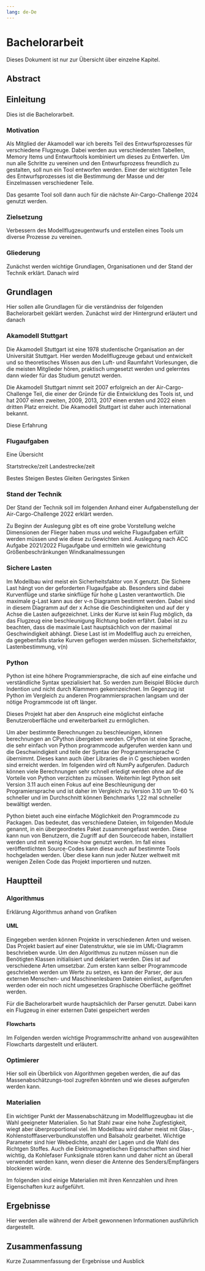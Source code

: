 ```yaml
---
lang: de-De
---
```

# Bachelorarbeit

Dieses Dokument ist nur zur Übersicht über einzelne Kapitel.

## Abstract

## Einleitung

Dies ist die Bachelorarbeit.

### Motivation

Als Mitglied der Akamodell war ich bereits Teil des Entwurfsprozesses für verschiedene Flugzeuge. 
Dabei werden aus verschiedensten Tabellen, Memory Items und Entwurftools kombiniert um dieses zu Entwerfen. 
Um nun alle Schritte zu vereinen und den Entwurfsprozess freundlich zu gestalten, soll nun ein Tool entworfen werden. 
Einer der wichtigsten Teile des Entwurfsprozesses ist die Bestimmung der Masse und der Einzelmassen verschiedener Teile.

Das gesamte Tool soll dann auch für die nächste Air-Cargo-Challenge 2024 genutzt werden.

### Zielsetzung

Verbessern des Modellflugzeugentwurfs und erstellen eines Tools um diverse Prozesse zu vereinen.

### Gliederung

Zunächst werden wichtige Grundlagen, Organisationen und der Stand der Technik erklärt. Danach wird 

## Grundlagen

Hier sollen alle Grundlagen für die verständniss der folgenden Bachelorarbeit geklärt werden. Zunächst wird der Hintergrund erläutert und danach 

### Akamodell Stuttgart

Die Akamodell Stuttgart ist eine 1978 studentische Organisation an der Universität Stuttgart. Hier werden Modellflugzeuge gebaut und entwickelt und so theoretisches Wissen aus den Luft- und Raumfahrt Vorlesungen, die die meisten Mitglieder hören, praktisch umgesetzt werden und gelerntes dann wieder für das Studium genutzt werden.

Die Akamodell Stuttgart nimmt seit 2007 erfolgreich an der Air-Cargo-Challenge Teil, die einer der Gründe für die Entwicklung des Tools ist, und hat 2007 einen zweiten, 2009, 2013, 2017 einen ersten und 2022 einen dritten Platz erreicht. Die Akamodell Stuttgart ist daher auch international bekannt.

Diese Erfahrung 



### Flugaufgaben

Eine Übersicht

Startstrecke/zeit
Landestrecke/zeit

Bestes Steigen
Bestes Gleiten
Geringstes Sinken



### Stand der Technik

Der Stand der Technik soll im folgenden Anhand einer Aufgabenstellung der Air-Cargo-Challenge 2022 erklärt werden.

Zu Beginn der Auslegung gibt es oft eine grobe Vorstellung welche Dimensionen der Flieger haben muss und welche Flugaufgaben erfüllt werden müssen und wie diese zu Gewichten sind.
Auslegung nach ACC Aufgabe 2021/2022
Flugaufgabe und ermitteln wie gewichtung
Größenbeschränkungen
Windkanalmessungen




### Sichere Lasten

Im Modellbau wird meist ein Sicherheitsfaktor von X genutzt.
Die Sichere Last hängt von der geforderten Flugaufgabe ab. Besonders sind dabei Kurvenflüge und starke sinkflüge für hohe g Lasten verantwortlich. Die maximale g-Last kann aus der v-n Diagramm bestimmt werden. Dabei sind in diesem Diagramm auf der x Achse die Geschindigkeiten und auf der y Achse die Lasten aufgezeichnet. Links der Kurve ist kein Flug möglich, da das Flugzeug eine beschleunigung Richtung boden erfährt. Dabei ist zu beachten, dass die maximale Last hauptsächlich von der maximal Geschwindigkeit abhängt. Diese Last ist im Modellflug auch zu erreichen, da gegebenfalls starke Kurven geflogen werden müssen.
Sicherheitsfaktor, Lastenbestimmung, v(n)

### Python

Python ist eine höhere Programmiersprache, die sich auf eine einfache und verständliche Syntax spezialisiert hat. So werden zum Beispiel Blöcke durch Indention und nicht durch Klammern gekennzeichnet. Im Gegenzug ist Python im Vergleich zu anderen Programmiersprachen langsam und der nötige Programmcode ist oft länger. 

Dieses Projekt hat aber den Anspruch eine möglichst einfache Benutzeroberfläche und erweiterbarkeit zu ermöglichen. 

Um aber bestimmte Berechnungen zu beschleunigen, können berechnungen an CPython übergeben werden. CPython ist eine Sprache, die sehr einfach von Python programmcode aufgerufen werden kann und die Geschwindigkeit und teile der Syntax der Programmiersprache C übernimmt. Dieses kann auch über Libraries die in C geschieben worden sind erreicht werden. Im folgenden wird oft NumPy aufgerufen. Dadurch können viele Berechnungen sehr schnell erledigt werden ohne auf die Vorteile von Python verzichten zu müssen. Weiterhin legt Python seit Version 3.11 auch einen Fokus auf eine Beschleunigung der Programiersprache und ist daher im Vergleich zu Version 3.10 um 10-60 % schneller und im Durchschnitt können Benchmarks 1,22 mal schneller bewältigt werden.

Python bietet auch eine einfache Möglichkeit den Programmcode zu Packagen. Das bedeutet, das verschiedene Dateien, im folgenden Module genannt, in ein übergeordnetes Paket zusammengefasst werden. Diese kann nun von Benutzern, die Zugriff auf den Sourcecode haben, installiert werden und mit wenig Know-how genutzt werden. Im fall eines veröffentlichten Source-Codes kann diese auch auf bestimmte Tools hochgeladen werden. Über diese kann nun jeder Nutzer weltweit mit wenigen Zeilen Code das Projekt importieren und nutzen.


## Hauptteil

### Algorithmus

Erklärung Algorithmus anhand von Grafiken

#### UML

Eingegeben werden können Projekte in verschiedenen Arten und weisen. Das Projekt basiert auf einer Datenstruktur, wie sie im UML-Diagramm beschrieben wurde. 
Um den Algorithmus zu nutzen müssen nun die Benötigten Klassen initialisiert und deklariert werden. 
Dies ist auf verschiedene Arten umsetzbar. 
Zum ersten kann selber Programmcode geschrieben werden um Werte zu setzen, es kann der Parser, der aus externen Menschen- und Maschinenlesbaren Dateien einliest, aufgerufen werden oder ein noch nicht umgesetzes Graphische Oberfläche geöffnet werden.

Für die Bachelorarbeit wurde hauptsächlich der Parser genutzt. Dabei kann ein Flugzeug in einer externen Datei gespeichert werden



#### Flowcharts

Im Folgenden werden wichtige Programmschritte anhand von ausgewählten Flowcharts dargestellt und erläutert.



### Optimierer

Hier soll ein Überblick von Algorithmen gegeben werden, die auf das Massenabschätzungs-tool zugreifen könnten und wie dieses aufgerufen werden kann.

### Materialien

Ein wichtiger Punkt der Massenabschätzung im Modellflugzeugbau ist die Wahl geeigneter Materialien. So hat Stahl zwar eine hohe Zugfestigkeit, wiegt aber überproportional viel.
Im Modellbau wird daher meist mit Glas-, Kohlenstofffaserverbundkunstoffen und Balsaholz gearbeitet. Wichtige Parameter sind hier Webedichte, anzahl der Lagen und die Wahl des Richtgen Stoffes. Auch die Elektromagnetischen Eigenschafften sind hier wichtig, da Kohlefaser Funksignale stören kann und daher nicht an überall verwendet werden kann, wenn dieser die Antenne des Senders/Empfängers blockieren würde. 

Im folgenden sind einige Materialien mit ihren Kennzahlen und ihren Eigenschaften kurz aufgeführt.

## Ergebnisse

Hier werden alle während der Arbeit gewonnenen Informationen ausführlich dargestellt.

## Zusammenfassung

Kurze Zusammenfassung der Ergebnisse und Ausblick